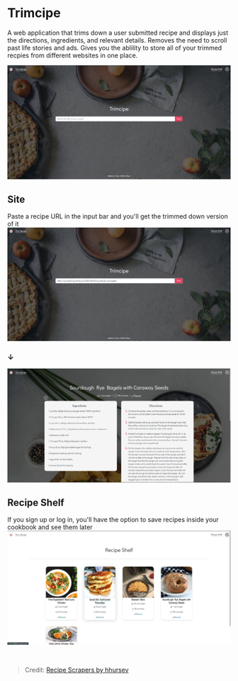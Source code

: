 # Trimcipe

A web application that trims down a user submitted recipe and displays just the directions, ingredients, and relevant details. Removes the need to scroll past life stories and ads. Gives you the ablility to store all of your trimmed recpies from different websites in one place.

![Picture of Trimcipe](https://raw.githubusercontent.com/kjsbot/trimcipe/master/screenshots/main.PNG)
<!--[Visit the site](https://www.google.com)-->

## Site
Paste a recipe URL in the input bar and you'll get the trimmed down version of it
![Picture of Trimcipe](https://raw.githubusercontent.com/kjsbot/trimcipe/master/screenshots/mainlink.png)
### ↓
![Picture of Trimmed Recipe](https://raw.githubusercontent.com/kjsbot/trimcipe/master/screenshots/recipe.PNG)

## Recipe Shelf
If you sign up or log in, you'll have the option to save recipes inside your cookbook and see them later
![Picture of User's Recipe Shelf](https://raw.githubusercontent.com/kjsbot/trimcipe/master/screenshots/shelf.png)

<br>

> Credit: [Recipe Scrapers by hhursev](https://github.com/hhursev/recipe-scrapers)
